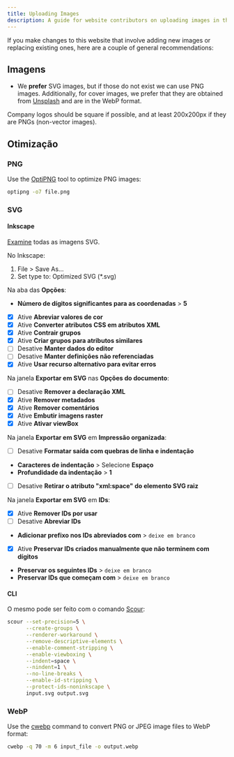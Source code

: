 ```yaml
---
title: Uploading Images
description: A guide for website contributors on uploading images in the proper format and location.
---
```


If you make changes to this website that involve adding new images or replacing existing ones, here are a couple of general recommendations:

## Imagens

- We **prefer** SVG images, but if those do not exist we can use PNG images. Additionally, for cover images, we prefer that they are obtained from [Unsplash](https://unsplash.com) and are in the WebP format.

Company logos should be square if possible, and at least 200x200px if they are PNGs (non-vector images).

## Otimização

### PNG

Use the [OptiPNG](https://sourceforge.net/projects/optipng) tool to optimize PNG images:

```bash
optipng -o7 file.png
```

### SVG

#### Inkscape

[Examine](https://github.com/scour-project/scour) todas as imagens SVG.

No Inkscape:

1. File > Save As...
2. Set type to: Optimized SVG (*.svg)

Na aba das **Opções**:

- **Número de dígitos significantes para as coordenadas** > **5**
- [x] Ative **Abreviar valores de cor**
- [x] Ative **Converter atributos CSS em atributos XML**
- [x] Ative **Contrair grupos**
- [x] Ative **Criar grupos para atributos similares**
- [ ] Desative **Manter dados do editor**
- [ ] Desative **Manter definições não referenciadas**
- [x] Ative **Usar recurso alternativo para evitar erros**

Na janela **Exportar em SVG** nas **Opções do documento**:

- [ ] Desative **Remover a declaração XML**
- [x] Ative **Remover metadados**
- [x] Ative **Remover comentários**
- [x] Ative **Embutir imagens raster**
- [x] Ative **Ativar viewBox**

Na janela **Exportar em SVG** em **Impressão organizada**:

- [ ] Desative **Formatar saída com quebras de linha e indentação**
- **Caracteres de indentação** > Selecione **Espaço**
- **Profundidade da indentação** > **1**
- [ ] Desative **Retirar o atributo "xml:space" do elemento SVG raiz**

Na janela **Exportar em SVG** em **IDs**:

- [x] Ative **Remover IDs por usar**
- [ ] Desative **Abreviar IDs**
- **Adicionar prefixo nos IDs abreviados com** > `deixe em branco`
- [x] Ative **Preservar IDs criados manualmente que não terminem com dígitos**
- **Preservar os seguintes IDs** > `deixe em branco`
- **Preservar IDs que começam com** > `deixe em branco`

#### CLI

O mesmo pode ser feito com o comando [Scour](https://github.com/scour-project/scour):

```bash
scour --set-precision=5 \
      --create-groups \
      --renderer-workaround \
      --remove-descriptive-elements \
      --enable-comment-stripping \
      --enable-viewboxing \
      --indent=space \
      --nindent=1 \
      --no-line-breaks \
      --enable-id-stripping \
      --protect-ids-noninkscape \
      input.svg output.svg
```

### WebP

Use the [cwebp](https://developers.google.com/speed/webp/docs/using) command to convert PNG or JPEG image files to WebP format:

```bash
cwebp -q 70 -m 6 input_file -o output.webp
```
